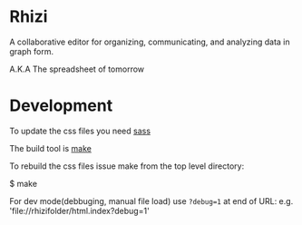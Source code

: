 Rhizi
=====

A collaborative editor for organizing, communicating, and analyzing data in graph form.

A.K.A The spreadsheet of tomorrow

Development
===========

To update the css files you need [sass](http://sass-lang.com/)

The build tool is [make](https://www.gnu.org/software/make/)

To rebuild the css files issue make from the top level directory:

 $ make
 
 For dev mode(debbuging, manual file load) use `?debug=1` at end of URL: e.g. 'file://rhizifolder/html.index?debug=1'


